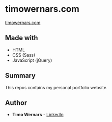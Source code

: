 # timowernars.com
[timowernars.com](http://timowernars.com)

## Made with
* HTML
* CSS (Sass)
* JavaScript (jQuery)

## Summary
This repos contains my personal portfolio website.

## Author
* **Timo Wernars** - [LinkedIn](https://www.linkedin.com/in/timo-wernars/)